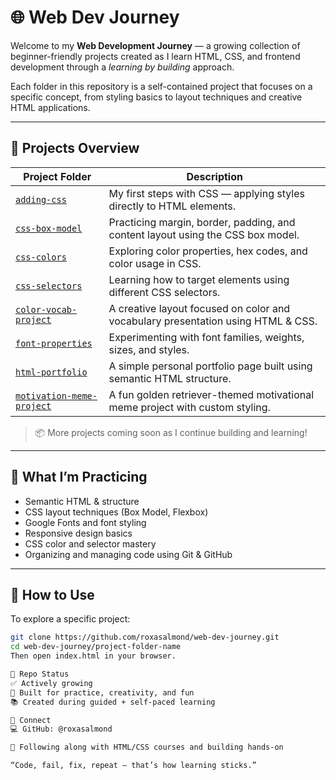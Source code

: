 # 🌐 Web Dev Journey

Welcome to my **Web Development Journey** — a growing collection of beginner-friendly projects created as I learn HTML, CSS, and frontend development through a *learning by building* approach.

Each folder in this repository is a self-contained project that focuses on a specific concept, from styling basics to layout techniques and creative HTML applications.

---

## 📁 Projects Overview

| Project Folder | Description |
|------------------------------|-------------|
| [`adding-css`](./adding-css) | My first steps with CSS — applying styles directly to HTML elements. |
| [`css-box-model`](./css-box-model) | Practicing margin, border, padding, and content layout using the CSS box model. |
| [`css-colors`](./css-colors) | Exploring color properties, hex codes, and color usage in CSS. |
| [`css-selectors`](./css-selectors) | Learning how to target elements using different CSS selectors. |
| [`color-vocab-project`](./color-vocab-project) | A creative layout focused on color and vocabulary presentation using HTML & CSS. |
| [`font-properties`](./font-properties) | Experimenting with font families, weights, sizes, and styles. |
| [`html-portfolio`](./html-portfolio) | A simple personal portfolio page built using semantic HTML structure. |
| [`motivation-meme-project`](./motivation-meme-project) | A fun golden retriever-themed motivational meme project with custom styling. |


> 📦 More projects coming soon as I continue building and learning!

---

## 🧠 What I’m Practicing

- Semantic HTML & structure
- CSS layout techniques (Box Model, Flexbox)
- Google Fonts and font styling
- Responsive design basics
- CSS color and selector mastery
- Organizing and managing code using Git & GitHub

---

## 🚀 How to Use

To explore a specific project:

```bash
git clone https://github.com/roxasalmond/web-dev-journey.git
cd web-dev-journey/project-folder-name
Then open index.html in your browser.

📌 Repo Status
✅ Actively growing
🎯 Built for practice, creativity, and fun
📚 Created during guided + self-paced learning

🔗 Connect
💻 GitHub: @roxasalmond

🧠 Following along with HTML/CSS courses and building hands-on

“Code, fail, fix, repeat — that’s how learning sticks.”
